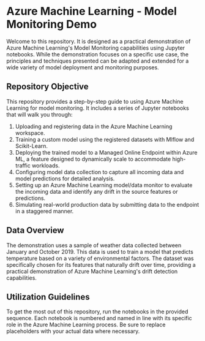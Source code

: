 # Azure Machine Learning - Model Monitoring Demo

Welcome to this repository. It is designed as a practical demonstration of Azure Machine Learning's Model Monitoring capabilities using Jupyter notebooks. While the demonstration focuses on a specific use case, the principles and techniques presented can be adapted and extended for a wide variety of model deployment and monitoring purposes.

## Repository Objective

This repository provides a step-by-step guide to using Azure Machine Learning for model monitoring. It includes a series of Jupyter notebooks that will walk you through:

1. Uploading and registering data in the Azure Machine Learning workspace.
2. Training a custom model using the registered datasets with Mlflow and Scikit-Learn.
3. Deploying the trained model to a Managed Online Endpoint within Azure ML, a feature designed to dynamically scale to accommodate high-traffic workloads.
4. Configuring model data collection to capture all incoming data and model predictions for detailed analysis.
5. Setting up an Azure Machine Learning model/data monitor to evaluate the incoming data and identify any drift in the source features or predictions.
6. Simulating real-world production data by submitting data to the endpoint in a staggered manner.
  
## Data Overview

The demonstration uses a sample of weather data collected between January and October 2019. This data is used to train a model that predicts temperature based on a variety of environmental factors. The dataset was specifically chosen for its features that naturally drift over time, providing a practical demonstration of Azure Machine Learning's drift detection capabilities.

## Utilization Guidelines

To get the most out of this repository, run the notebooks in the provided sequence. Each notebook is numbered and named in line with its specific role in the Azure Machine Learning process. Be sure to replace placeholders with your actual data where necessary.
